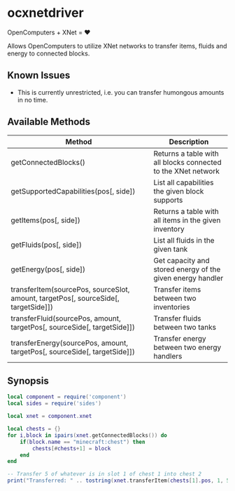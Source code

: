 # ocxnetdriver
OpenComputers + XNet = :heart:

Allows OpenComputers to utilize XNet networks to transfer items, fluids and energy to connected blocks.

## Known Issues

- This is currently unrestricted, i.e. you can transfer humongous amounts in no time.

## Available Methods

| Method                                      | Description                                                      |
| ------------------------------------------- | ---------------------------------------------------------------- |
| getConnectedBlocks()                        | Returns a table with all blocks connected to the XNet network    |
| getSupportedCapabilities(pos[, side])       | List all capabilities the given block supports                   |
| getItems(pos[, side])                       | Returns a table with all items in the given inventory            |
| getFluids(pos[, side])                      | List all fluids in the given tank                                |
| getEnergy(pos[, side])                      | Get capacity and stored energy of the given energy handler       |
| transferItem(sourcePos, sourceSlot, amount, targetPos[, sourceSide[, targetSide]]) | Transfer items between two inventories      |
| transferFluid(sourcePos, amount, targetPos[, sourceSide[, targetSide]])            | Transfer fluids between two tanks           |
| transferEnergy(sourcePos, amount, targetPos[, sourceSide[, targetSide]])           | Transfer energy between two energy handlers |


## Synopsis

```lua
local component = require('component')
local sides = require('sides')

local xnet = component.xnet

local chests = {}
for i,block in ipairs(xnet.getConnectedBlocks()) do
    if(block.name == "minecraft:chest") then
        chests[#chests+1] = block
    end
end

-- Transfer 5 of whatever is in slot 1 of chest 1 into chest 2
print("Transferred: " .. tostring(xnet.transferItem(chests[1].pos, 1, 5, chests[2].pos)))
```
